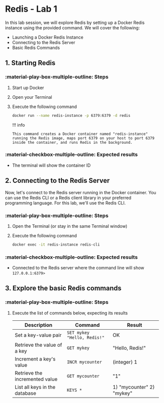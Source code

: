 # Redis - Lab 1

In this lab session, we will explore Redis by setting up a Docker Redis instance using the provided command. We will cover the following:

- Launching a Docker Redis Instance
- Connecting to the Redis Server
- Basic Redis Commands

## 1. Starting Redis

### :material-play-box-multiple-outline: Steps

1.  Start up Docker
2.  Open your Terminal
3.  Execute the following command

    ```bash
    docker run --name redis-instance -p 6379:6379 -d redis
    ```

    !!! info

        This command creates a Docker container named "redis-instance" running the Redis image, maps port 6379 on your host to port 6379 inside the container, and runs Redis in the background.

### :material-checkbox-multiple-outline: Expected results

- The terminal will show the container ID

## 2. Connecting to the Redis Server

Now, let's connect to the Redis server running in the Docker container. You can use the Redis CLI or a Redis client library in your preferred programming language. For this lab, we'll use the Redis CLI.

### :material-play-box-multiple-outline: Steps

1. Open the Terminal (or stay in the same Terminal window)
2. Execute the following command

   ```bash
   docker exec -it redis-instance redis-cli
   ```

### :material-checkbox-multiple-outline: Expected results

- Connected to the Redis server where the command line will show `127.0.0.1:6379>`

## 3. Explore the basic Redis commands

### :material-play-box-multiple-outline: Steps

1. Execute the list of commands below, expecting its results

   | Description                    | Command                     | Result                    |
   | ------------------------------ | --------------------------- | ------------------------- |
   | Set a key-value pair           | `SET mykey "Hello, Redis!"` | OK                        |
   | Retrieve the value of a key    | `GET mykey`                 | "Hello, Redis!"           |
   | Increment a key's value        | `INCR mycounter`            | (integer) 1               |
   | Retrieve the incremented value | `GET mycounter`             | "1"                       |
   | List all keys in the database  | `KEYS *`                    | 1) "mycounter" 2) "mykey" |
